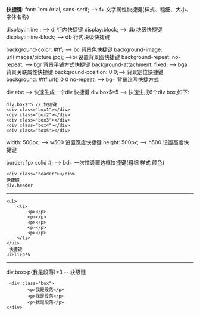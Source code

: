 **快捷键:**
font: 1em Arial, sans-serif; --> f+ 文字属性快捷键(样式、粗细、大小、字体名称)

display:inline ; --> di 行内快捷键
display:block; --> db 块级快捷键
display:inline-block; --> db 行内块级快捷键 

background-color: #fff; --> bc 背景色快捷键
background-image: url(images/picture.jpg); -->bi 设置背景图快捷键
background-repeat: no-repeat; --> bgr 背景平铺方式快捷键
background-attachment: fixed; --> bga 背景关联属性快捷键
background-position: 0 0;--> 背景定位快捷键
background: #fff url() 0 0 no-repeat; --> bg+ 背景连写快捷方式

div.abc --> 快速生成一个div 快捷键
div.box$*5 --> 快速生成6个div box,如下:

```
div.box$*5 // 快捷键
<div class="box1"></div>
<div class="box2"></div>
<div class="box3"></div>
<div class="box4"></div>
<div class="box5"></div>
```



width: 500px; --> w500 设置宽度快捷键
height: 500px; --> h500 设置高度快捷键

border: 1px solid #; --> bd+ 一次性设置边框快捷键(粗细 样式 颜色)
```
<div class="header"></div>
快捷键
div.header  
```

---

```
<ul>
    <li>
        <p></p>
        <p></p>
        <p></p>
        <p></p>
        <p></p>
    </li>
</ul>
 快捷键 
ul>li>p*5
```

***
div.box>p{我是段落}*3 -- 块级键
```
 <div class="box">
        <p>我是段落</p>
        <p>我是段落</p>
        <p>我是段落</p>
</div>
```


